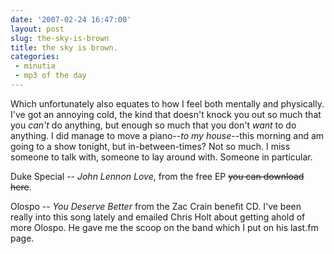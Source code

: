 ```yaml
---
date: '2007-02-24 16:47:00'
layout: post
slug: the-sky-is-brown
title: the sky is brown.
categories:
 - minutia
 - mp3 of the day
---
```


Which unfortunately also equates to how I feel both mentally and physically. I've got an annoying cold, the kind that doesn't knock you out so much that you _can't_ do anything, but enough so much that you don't _want_ to do anything. I did manage to move a piano--_to my house_--this morning and am going to a show tonight, but in-between-times? Not so much. I miss someone to talk with, someone to lay around with. Someone in particular.

Duke Special -- _John Lennon Love_, from the free EP ~~you can download here~~.

Olospo -- _You Deserve Better_ from the Zac Crain benefit CD. I've been really into this song lately and emailed Chris Holt about getting ahold of more Olospo. He gave me the scoop on the band which I put on his last.fm page.
